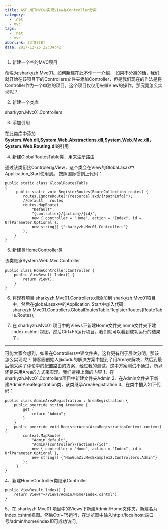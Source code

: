 ```yaml
---
title: ASP.NETMVC中实现View与Controller分离
category:
  - .net
  - mvc
tags:
  - .net
  - mvc
abbrlink: 33f88f8f
date: 2017-12-25 22:34:42
---
```

1. 新建一个空的MVC项目


命名为:sharkyzh.Mvc01。如何新建在此不作一一介绍，
如果不分离的话，我们就开始在该项目下的Controllers文件夹添加Controller，但是我们现在的作法是将Controller作为一个单独的项目，这个项目仅仅用来做View的操作，那究竟怎么实现呢？

2. 新建一个类库

sharkyzh.Mvc01.Controllers 
 <!-- more -->
3. 添加引用

在此类库中添加**System.Web.dll,System.Web.Abstractions.dll,System.Web.Mvc.dll，System.Web.Routing.dl**的引用

4. 新建GlobalRoutesTable类，用来注册路由

通过该类衔接Controler与View，这个类会在View的Global.asax中Application_Start使用到。
按照国际惯例上代码：
```
public static class GlobalRoutesTable
{
     public static void RegisterRoutes(RouteCollection routes) {
        routes.IgnoreRoute("{resource}.axd/{*pathInfo}"); 
        //default   routes
        routes.MapRoute(
            "Default",
            "{controller}/{action}/{id}",
            new { controller = "Home", action = "Index", id = UrlParameter.Optional },
            new string[] {"sharkyzh.Mvc01.Controllers"}
        ); 
    }
}
```

5. 新建类HomeController类

该类继承System.Web.Mvc.Controller
```
public class HomeController:Controller {
    public ViewResult Index() {
        return View();
    }
}
```

6. 将现有项目 sharkyzh.Mvc01.Controllers.dll添加到 sharkyzh.Mvc01项目中，然后在global.asax中的Application_Start中加入代码:
sharkyzh.Mvc01.Controllers.GlobalRoutesTable.RegisterRoutes(RouteTable.Routes);

7. 在 sharkyzh.Mvc01 项目中的Views下新建Home文件夹,home文件夹下建index.cshtml 视图，然后Ctrl+F5运行项目，我们就可以看到成功运行的结果了。

---
可能大家会想到，如果在Controllers中建文件夹，这样更有利于层次分明，那该怎么实现呢？
博客园创始人@dudu的解决方案中提到了用Area来解决，然后到最后他采纳了评论中的配置路由的方案，经过我的测试，这中方案测试不通过，所以还是采用Area的方式来实现。我们紧接上面的内容
1、在sharkyzh.Mvc01.Controllers项目中新建文件夹Admin
2、在Admin文件夹下新建AdminAreaRegistration类，该类继承AreaRegistration
3、在类中插入如下代码：
```
public class AdminAreaRegistration : AreaRegistration {
    public override string AreaName {
        get {
            return "Admin";
        }
    }
    public override void RegisterArea(AreaRegistrationContext context) {
        context.MapRoute(
            "Admin_default",
            "Admin/{controller}/{action}/{id}",
            new { controller = "Home", action = "Index", id = UrlParameter.Optional },
            new string[] {"NaoGuaZi.MvcExample12.Controllers.Admin"}
        );
     }
}
```
4、新建HomeController类继承Controller
```
public ViewResult Index() {
    return View("~/Views/Admin/Home/Index.cshtml");
}
```
5、在 sharkyzh.Mvc01 项目中的Views下新建Admin/Home文件夹，新建名为Index.cshtml视图。然后Ctrl+F5运行，在浏览器中输入http://localhost:端口号/admin/home/index即可成功访问。